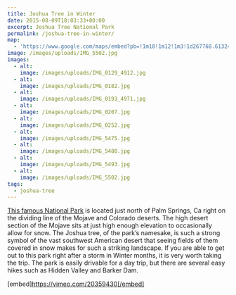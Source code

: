 ```yaml
---
title: Joshua Tree in Winter
date: 2015-08-09T18:03:33+00:00
excerpt: Joshua Tree National Park
permalink: /joshua-tree-in-winter/
map:
  - 'https://www.google.com/maps/embed?pb=!1m18!1m12!1m3!1d267768.6132456667!2d-116.00067068264576!3d33.900215282674814!2m3!1f0!2f0!3f0!3m2!1i1024!2i768!4f13.1!3m3!1m2!1s0x80da8f85b965a87b%3A0x1977eda73aeb9de2!2sJoshua+Tree+National+Park!5e1!3m2!1sen!2sus!4v1488759699212'
image: /images/uploads/IMG_5502.jpg
images:
  - alt: 
    image: /images/uploads/IMG_0129_4912.jpg
  - alt: 
    image: /images/uploads/IMG_0182.jpg
  - alt: 
    image: /images/uploads/IMG_0193_4971.jpg
  - alt: 
    image: /images/uploads/IMG_0207.jpg
  - alt: 
    image: /images/uploads/IMG_0252.jpg
  - alt: 
    image: /images/uploads/IMG_5475.jpg
  - alt: 
    image: /images/uploads/IMG_5480.jpg
  - alt: 
    image: /images/uploads/IMG_5493.jpg
  - alt: 
    image: /images/uploads/IMG_5502.jpg
tags:
  - joshua-tree
---
```

<a href="http://www.nps.gov/jotr/">This famous National Park</a> is located just north of Palm Springs, Ca right on the dividing line of the Mojave and Colorado deserts. The high desert section of the Mojave sits at just high enough elevation to occasionally allow for snow. The Joshua tree, of the park’s namesake, is such a strong symbol of the vast southwest American desert that seeing fields of them covered in snow makes for such a striking landscape. If you are able to get out to this park right after a storm in Winter months, it is very worth taking the trip. The park is easily drivable for a day trip, but there are several easy hikes such as Hidden Valley and Barker Dam.

[embed]https://vimeo.com/20359430[/embed]

